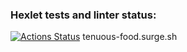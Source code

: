 ### Hexlet tests and linter status:
[![Actions Status](https://github.com/PZhukovski/layout-designer-project-lvl2/workflows/hexlet-check/badge.svg)](https://github.com/PZhukovski/layout-designer-project-lvl2/actions)
tenuous-food.surge.sh